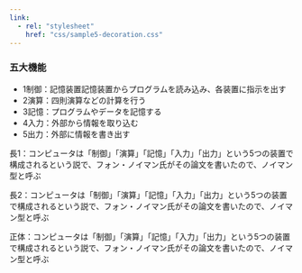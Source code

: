 ```yaml
---
link: 
  - rel: "stylesheet"
    href: "css/sample5-decoration.css"
---
```


### 五大機能

- <span class="round">1</span>制御：記憶装置記憶装置からプログラムを読み込み、各装置に指示を出す
- <span class="round">2</span>演算：四則演算などの計算を行う
- <span class="round">3</span>記憶：プログラムやデータを記憶する
- <span class="round">4</span>入力：外部から情報を取り込む
- <span class="round">5</span>出力：外部に情報を書き出す

<p class="chou1">長1：コンピュータは「制御」「演算」「記憶」「入力」「出力」という5つの装置で構成されるという説で、フォン・ノイマン氏がその論文を書いたので、ノイマン型と呼ぶ</p>

<p class="chou2">長2：コンピュータは「制御」「演算」「記憶」「入力」「出力」という5つの装置で構成されるという説で、フォン・ノイマン氏がその論文を書いたので、ノイマン型と呼ぶ</p>

正体：コンピュータは「制御」「演算」「記憶」「入力」「出力」という5つの装置で構成されるという説で、フォン・ノイマン氏がその論文を書いたので、ノイマン型と呼ぶ

